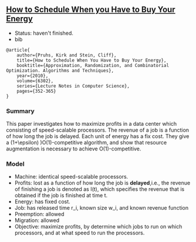 [How to Schedule When you Have to Buy Your Energy](http://link.springer.com/chapter/10.1007%2F978-3-642-15369-3_27#page-1)
------

- Status: haven't finished.
- bib
```
@article{
	author={Pruhs, Kirk and Stein, Cliff},
	title={How to Schedule When You Have to Buy Your Energy},
	booktitle={Approximation, Randomization, and Combinatorial Optimization. Algorithms and Techniques},
	year={2010},
    volume={6302},
	series={Lecture Notes in Computer Science},
	pages={352-365}
}
```


### Summary
This paper investigates how to maximize profits in a data center which consisting of speed-scalable processors. The revenue of a job is a function of how long the job is delayed. Each unit of energy has a fix cost. They give a (1+\epsilon) )O(1)-competitive algorithm, and show that resource augmentation is necessary to achieve O(1)-competitive.


### Model
- Machine: identical speed-scalable processors.
- Profits: lost as a function of how long the job is **delayed**,i.e., the revenue of finishing a job is denoted as I(t), which specifies the revenue that is obtained if the job is finished at time t.
- Energy: has fixed cost.
- Job: has released time r_i, known size w_i, and known revenue function
- Preemption: allowed
- Migration: allowed
- Objective: maximize profits, by determine which jobs to run on which processors, and at what speed to run the processors.


